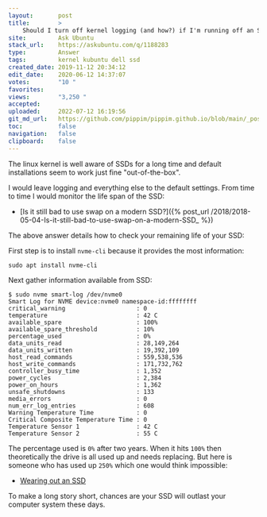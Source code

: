 ```yaml
---
layout:       post
title:        >
    Should I turn off kernel logging (and how?) if I'm running off an SSD?
site:         Ask Ubuntu
stack_url:    https://askubuntu.com/q/1188283
type:         Answer
tags:         kernel kubuntu dell ssd
created_date: 2019-11-12 20:34:12
edit_date:    2020-06-12 14:37:07
votes:        "10 "
favorites:    
views:        "3,250 "
accepted:     
uploaded:     2022-07-12 16:19:56
git_md_url:   https://github.com/pippim/pippim.github.io/blob/main/_posts/2019/2019-11-12-Should-I-turn-off-kernel-logging-_and-how__-if-I_m-running-off-an-SSD_.md
toc:          false
navigation:   false
clipboard:    false
---
```


The linux kernel is well aware of SSDs for a long time and default installations seem to work just fine "out-of-the-box".

I would leave logging and everything else to the default settings. From time to time I would monitor the life span of the SSD:

- [Is it still bad to use swap on a modern SSD?]({% post_url /2018/2018-05-04-Is-it-still-bad-to-use-swap-on-a-modern-SSD_ %})

The above answer details how to check your remaining life of your SSD:

First step is to install `nvme-cli` because it provides the most information:

``` 
sudo apt install nvme-cli
```

Next gather information available from SSD:

``` 
$ sudo nvme smart-log /dev/nvme0
Smart Log for NVME device:nvme0 namespace-id:ffffffff
critical_warning                    : 0
temperature                         : 42 C
available_spare                     : 100%
available_spare_threshold           : 10%
percentage_used                     : 0%
data_units_read                     : 28,149,264
data_units_written                  : 19,392,109
host_read_commands                  : 559,538,536
host_write_commands                 : 171,732,762
controller_busy_time                : 1,352
power_cycles                        : 2,384
power_on_hours                      : 1,362
unsafe_shutdowns                    : 133
media_errors                        : 0
num_err_log_entries                 : 608
Warning Temperature Time            : 0
Critical Composite Temperature Time : 0
Temperature Sensor 1                : 42 C
Temperature Sensor 2                : 55 C
```

The percentage used is `0%` after two years. When it hits `100%` then theoretically the drive is all used up and needs replacing. But here is someone who has used up `250%` which one would think impossible:

- [Wearing out an SSD][1]

To make a long story short, chances are your SSD will outlast your computer system these days.

  [1]: http://smalldatum.blogspot.com/2017/10/wearing-out-ssd.html
